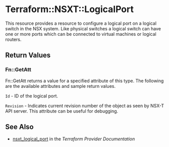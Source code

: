 # Terraform::NSXT::LogicalPort

This resource provides a resource to configure a logical port on a logical switch in the NSX system. Like physical switches a logical switch can have one or more ports which can be connected to virtual machines or logical routers.

## Return Values

### Fn::GetAtt

Fn::GetAtt returns a value for a specified attribute of this type. The following are the available attributes and sample return values.

`Id` - ID of the logical port.

`Revision` - Indicates current revision number of the object as seen by NSX-T API server. This attribute can be useful for debugging.

## See Also

* [nsxt_logical_port](https://www.terraform.io/docs/providers/nsxt/r/logical_port.html) in the _Terraform Provider Documentation_